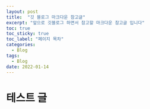 ```yaml
---
layout: post
title:  "깃 블로그 마크다운 참고글"
excerpt: "앞으로 깃블로그 하면서 참고할 마크다운 참고글 입니다"
toc: true
toc_sticky: true
toc_label: "페이지 목차"
categories:
  - Blog
tags:
  - Blog
date: 2022-01-14
---
```

# 테스트 글